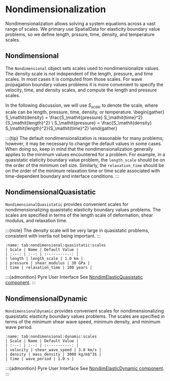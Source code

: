 # Nondimensionalization

Nondimensionalization allows solving a system equations across a vast range of scales.
We primary use SpatialData for elasticity boundary value problems, so we define length, prssure, time, density, and temperature scales.

## Nondimensional

The `Nondimensional` object sets scales used to nondimensionalize values.
The density scale is not independent of the length, pressure, and time scales.
In most cases it is computed from those scales.
For wave propagation boundary values problems it is more convenient to specify the velocity, time, and density scales, and compute the length and pressure scales.

In the following discussion, we will use $S_\mathit{scale}$ to denote the scale, where scale can be length, pressure, time, density, or temperature.
\begin{gather}
S_\mathit{density} = \frac{S_\mathit{pressure} S_\mathit{time}^2}{S_\mathit{length}^2} \\
S_\mathit{pressure} = \frac{S_\mathit{density} S_\mathit{length}^2}{S_\mathit{time}^2}
\end{gather}

:::{tip}
The default nondimensionalization is reasonable for many problems; however, it may be necessary to change the default values in some cases.
When doing so, keep in mind that the nondimensionalization generally applies to the minimum values
encountered for a problem.
For example, in a quasistatic elaticity boundary value problem, the `length_scale` should be on the order of the minimum cell size.
Similarly, the `relaxation_time` should be on the order of the minimum relaxation time or time scale associated with time-dependent boundary and interface conditions.
:::

## NondimensionalQuasistatic

`NondimensionalQuasistatic` provides convenient scales for nondimensionalizing quasistatic elasticity boundary values problems.
The scales are specified in terms of the length scale of deformation, shear modulus, and relaxation time.

:::{note}
The density scale will be very large in quasistatic problems, consistent with inertia not being important.
:::

```{table} Nondimensional scales for quasistatic elasticity boundary value problems.
:name: tab:nondimensional:quasistatic:scales
| Scale | Name | Default Value |
| :---: | :--: | :-----------: |
| length | length_scale | 1.0 km |
| pressure | shear_modulus | 30 GPa |
| time | relaxation_time | 100 years |
```

:::{admonition} Pyre User Interface
See [NondimElasticQuasistatic component](components/units/NondimElasticQuasistatic.md).
:::

## NondimensionalDynamic

`NondimensionalDynamic` provides convenient scales for nondimensionalizing quasistatic elasticity boundary values problems.
The scales are specified in terms of the minimum shear wave speed, minimum density, and minimum wave period.

```{table} Nondimensional scales for dynamic elasticity boundary value problems.
:name: tab:nondimensional:dynamic:scales
| Scale | Name | Default Value |
| :---: | :--: | :-----------: |
| velocity | shear_wave_speed | 3.0 km/s |
| density | mass_density | 3000 kg/m$^3$ |
| time | wave_period | 1.0 s |
```

:::{admonition} Pyre User Interface
See [NondimElasticDynamic component](components/units/NondimElasticDynamic.md).
:::

